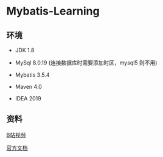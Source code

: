 # Mybatis-Learning

## 环境

- JDK 1.8

- MySql 8.0.19 (连接数据库时需要添加时区，mysql5 则不用)

- Mybatis 3.5.4

- Maven 4.0

- IDEA 2019

## 资料

[B站视频](https://www.bilibili.com/video/av69742084)

[官方文档](https://mybatis.org/mybatis-3/zh/index.html)
